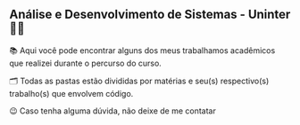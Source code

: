 ## Análise e Desenvolvimento de Sistemas - Uninter 👨‍🎓

📚 Aqui você pode encontrar alguns dos meus trabalhamos acadêmicos que realizei durante o percurso do curso.

🗂 Todas as pastas estão divididas por matérias e seu(s) respectivo(s) trabalho(s) que envolvem código.

😉 Caso tenha alguma dúvida, não deixe de me contatar
